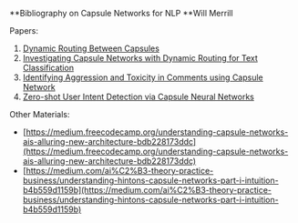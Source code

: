 **Bibliography on Capsule Networks for NLP	**Will Merrill

Papers:



1.  [Dynamic Routing Between Capsules](http://papers.nips.cc/paper/6975-dynamic-routing-between-capsules)
1.  [Investigating Capsule Networks with Dynamic Routing for Text Classification](https://arxiv.org/abs/1804.00538)
1.  [Identifying Aggression and Toxicity in Comments using Capsule Network](http://www.aclweb.org/anthology/W18-4412)
1.  [Zero-shot User Intent Detection via Capsule Neural Networks](https://www.researchgate.net/publication/324606424_Zero-shot_User_Intent_Detection_via_Capsule_Neural_Networks)

Other Materials:



*   [https://medium.freecodecamp.org/understanding-capsule-networks-ais-alluring-new-architecture-bdb228173ddc](https://medium.freecodecamp.org/understanding-capsule-networks-ais-alluring-new-architecture-bdb228173ddc)
*   [https://medium.com/ai%C2%B3-theory-practice-business/understanding-hintons-capsule-networks-part-i-intuition-b4b559d1159b](https://medium.com/ai%C2%B3-theory-practice-business/understanding-hintons-capsule-networks-part-i-intuition-b4b559d1159b) 
